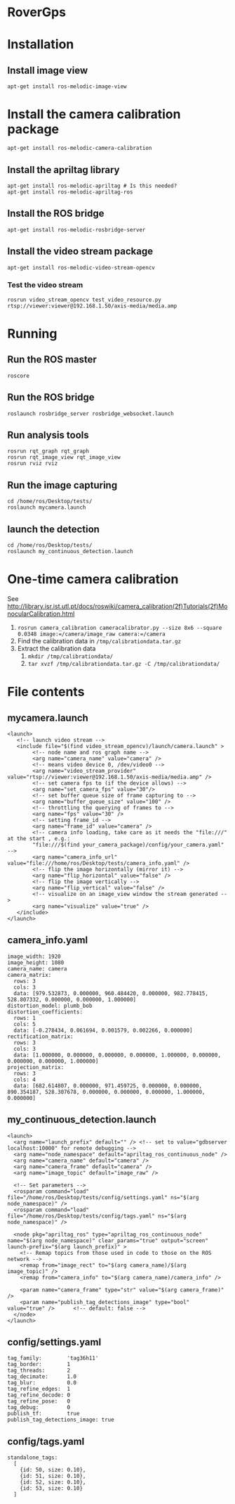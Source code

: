 # RoverGps

# Installation
## Install image view
`apt-get install ros-melodic-image-view`
# Install the camera calibration package
`apt-get install ros-melodic-camera-calibration`
## Install the apriltag library
`apt-get install ros-melodic-apriltag # Is this needed?`<br/>
`apt-get install ros-melodic-apriltag-ros`
## Install the ROS bridge
`apt-get install ros-melodic-rosbridge-server`
## Install the video stream package
`apt-get install ros-melodic-video-stream-opencv`
### Test the video stream
`rosrun video_stream_opencv test_video_resource.py rtsp://viewer:viewer@192.168.1.50/axis-media/media.amp`

# Running
## Run the ROS master
`roscore`
## Run the ROS bridge
`roslaunch rosbridge_server rosbridge_websocket.launch`
## Run analysis tools
`rosrun rqt_graph rqt_graph`<br/>
`rosrun rqt_image_view rqt_image_view`<br/>
`rosrun rviz rviz`
## Run the image capturing
```
cd /home/ros/Desktop/tests/
roslaunch mycamera.launch
```

## launch the detection
```
cd /home/ros/Desktop/tests/
roslaunch my_continuous_detection.launch
```

# One-time camera calibration
See http://library.isr.ist.utl.pt/docs/roswiki/camera_calibration(2f)Tutorials(2f)MonocularCalibration.html
1. `rosrun camera_calibration cameracalibrator.py --size 8x6 --square 0.0348 image:=/camera/image_raw camera:=/camera`
1. Find the calibration data in `/tmp/calibrationdata.tar.gz`
1. Extract the calibration data
   1. `mkdir /tmp/calibrationdata/`
   1. `tar xvzf /tmp/calibrationdata.tar.gz -C /tmp/calibrationdata/`

# File contents
## mycamera.launch
```
<launch>
   <!-- launch video stream -->
   <include file="$(find video_stream_opencv)/launch/camera.launch" >
        <!-- node name and ros graph name -->
        <arg name="camera_name" value="camera" />
        <!-- means video device 0, /dev/video0 -->
        <arg name="video_stream_provider" value="rtsp://viewer:viewer@192.168.1.50/axis-media/media.amp" />
        <!-- set camera fps to (if the device allows) -->
        <arg name="set_camera_fps" value="30"/>
        <!-- set buffer queue size of frame capturing to -->
        <arg name="buffer_queue_size" value="100" />
        <!-- throttling the querying of frames to -->
        <arg name="fps" value="30" />
        <!-- setting frame_id -->
        <arg name="frame_id" value="camera" />
        <!-- camera info loading, take care as it needs the "file:///" at the start , e.g.:
        "file:///$(find your_camera_package)/config/your_camera.yaml" -->
        <arg name="camera_info_url" value="file:///home/ros/Desktop/tests/camera_info.yaml" />
        <!-- flip the image horizontally (mirror it) -->
        <arg name="flip_horizontal" value="false" />
        <!-- flip the image vertically -->
        <arg name="flip_vertical" value="false" />
        <!-- visualize on an image_view window the stream generated -->
        <arg name="visualize" value="true" />
   </include>
</launch>
```
## camera_info.yaml
```
image_width: 1920
image_height: 1080
camera_name: camera
camera_matrix:
  rows: 3
  cols: 3
  data: [979.532873, 0.000000, 960.484420, 0.000000, 982.778415, 528.807332, 0.000000, 0.000000, 1.000000]
distortion_model: plumb_bob
distortion_coefficients:
  rows: 1
  cols: 5
  data: [-0.278434, 0.061694, 0.001579, 0.002266, 0.000000]
rectification_matrix:
  rows: 3
  cols: 3
  data: [1.000000, 0.000000, 0.000000, 0.000000, 1.000000, 0.000000, 0.000000, 0.000000, 1.000000]
projection_matrix:
  rows: 3
  cols: 4
  data: [682.614807, 0.000000, 971.459725, 0.000000, 0.000000, 890.354187, 528.307678, 0.000000, 0.000000, 0.000000, 1.000000, 0.000000]
```
## my_continuous_detection.launch
```
<launch>
  <arg name="launch_prefix" default="" /> <!-- set to value="gdbserver localhost:10000" for remote debugging -->
  <arg name="node_namespace" default="apriltag_ros_continuous_node" />
  <arg name="camera_name" default="camera" />
  <arg name="camera_frame" default="camera" />
  <arg name="image_topic" default="image_raw" />

  <!-- Set parameters -->
  <rosparam command="load" file="/home/ros/Desktop/tests/config/settings.yaml" ns="$(arg node_namespace)" />
  <rosparam command="load" file="/home/ros/Desktop/tests/config/tags.yaml" ns="$(arg node_namespace)" />
  
  <node pkg="apriltag_ros" type="apriltag_ros_continuous_node" name="$(arg node_namespace)" clear_params="true" output="screen" launch-prefix="$(arg launch_prefix)" >
    <!-- Remap topics from those used in code to those on the ROS network -->
    <remap from="image_rect" to="$(arg camera_name)/$(arg image_topic)" />
    <remap from="camera_info" to="$(arg camera_name)/camera_info" />

    <param name="camera_frame" type="str" value="$(arg camera_frame)" />
    <param name="publish_tag_detections_image" type="bool" value="true" />      <!-- default: false -->
  </node>
</launch>
```
## config/settings.yaml
```
tag_family:        'tag36h11'
tag_border:        1 
tag_threads:       2 
tag_decimate:      1.0 
tag_blur:          0.0 
tag_refine_edges:  1 
tag_refine_decode: 0 
tag_refine_pose:   0 
tag_debug:         0 
publish_tf:        true
publish_tag_detections_image: true
```
## config/tags.yaml
```
standalone_tags:
  [
    {id: 50, size: 0.10},
    {id: 51, size: 0.10},
    {id: 52, size: 0.10},
    {id: 53, size: 0.10}
  ]
```
